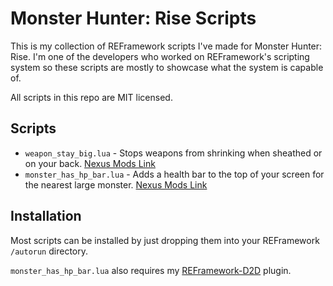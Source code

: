 # Monster Hunter: Rise Scripts
This is my collection of REFramework scripts I've made for Monster Hunter: Rise. I'm one of the developers who worked on REFramework's scripting system so these scripts are mostly to showcase what the system is capable of.

All scripts in this repo are MIT licensed.

## Scripts
* `weapon_stay_big.lua` - Stops weapons from shrinking when sheathed or on your back. [Nexus Mods Link](https://www.nexusmods.com/monsterhunterrise/mods/39)
* `monster_has_hp_bar.lua` - Adds a health bar to the top of your screen for the nearest large monster. [Nexus Mods Link](https://www.nexusmods.com/monsterhunterrise/mods/43)

## Installation
Most scripts can be installed by just dropping them into your REFramework `/autorun` directory. 

`monster_has_hp_bar.lua` also requires my [REFramework-D2D](https://github.com/cursey/reframework-d2d) plugin.
